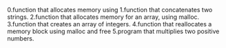 0.function that allocates memory using
1.function that concatenates two strings.
2.function that allocates memory for an array, using malloc.
3.function that creates an array of integers.
4.function that reallocates a memory block using malloc and free
5.program that multiplies two positive numbers.

